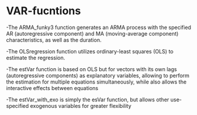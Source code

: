 # VAR-fucntions

-The ARMA_funky3 function generates an ARMA process with the specified AR (autoregressive component) and MA (moving-average component) characteristics, as well as the duration.

-The OLSregression function utilizes ordinary-least squares (OLS) to estimate the regression. 

-The estVar function is based on OLS but for vectors with its own lags (autoregressive components) as explanatory variables, allowing to perform the estimation for multiple equations simultaneously, while also allows the interactive effects between equations

-The estVar_with_exo is simply the esVar function, but allows other use-specified exogenous variables for greater flexibility
